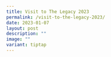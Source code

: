 ```yaml
---
title: Visit to The Legacy 2023
permalink: /visit-to-the-legacy-2023/
date: 2023-01-07
layout: post
description: ""
image: ""
variant: tiptap
---
```

